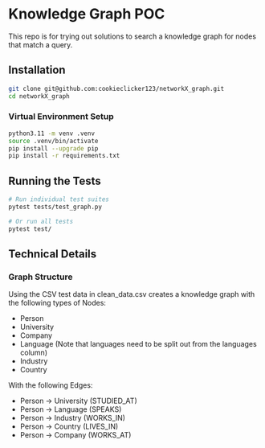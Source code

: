 # Knowledge Graph POC
This repo is for trying out solutions to search a knowledge graph for nodes that match a query.

## Installation

```bash
git clone git@github.com:cookieclicker123/networkX_graph.git
cd networkX_graph
```

### Virtual Environment Setup

```bash
python3.11 -m venv .venv
source .venv/bin/activate
pip install --upgrade pip
pip install -r requirements.txt
```

## Running the Tests

```bash
# Run individual test suites
pytest tests/test_graph.py

# Or run all tests
pytest test/
```

## Technical Details

### Graph Structure

Using the CSV test data in clean_data.csv creates a knowledge graph with the following types of Nodes:

- Person
- University
- Company
- Language (Note that languages need to be split out from the languages column)
- Industry
- Country

With the following Edges:

- Person -> University (STUDIED_AT)
- Person -> Language (SPEAKS)
- Person -> Industry (WORKS_IN)
- Person -> Country (LIVES_IN)
- Person -> Company (WORKS_AT)
